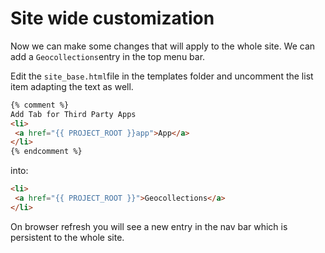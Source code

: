 # Site wide customization

Now we can make some changes that will apply to the whole site.
We can add a `Geocollections`entry in the top menu bar.

Edit the `site_base.html`file in the templates folder and uncomment the list item adapting the text as well.

```html
{% comment %}
Add Tab for Third Party Apps
<li>
 <a href="{{ PROJECT_ROOT }}app">App</a>
</li>
{% endcomment %}
```

into:

```html
<li>
 <a href="{{ PROJECT_ROOT }}">Geocollections</a>
</li>
```

On browser refresh you will see a new entry in the nav bar which is persistent to the whole site.
